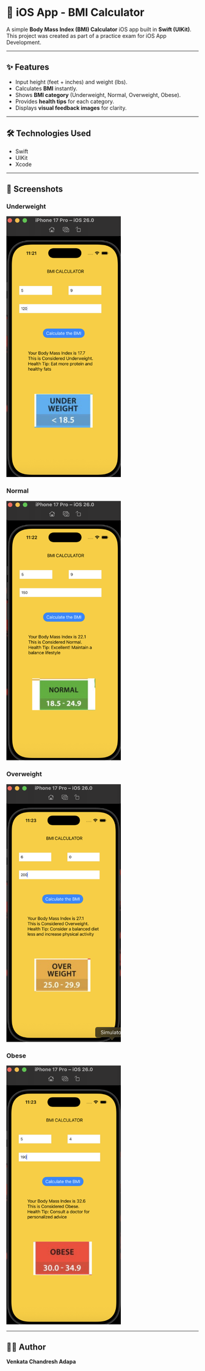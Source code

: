 # 📱 iOS App - BMI Calculator

A simple **Body Mass Index (BMI) Calculator** iOS app built in **Swift (UIKit)**.  
This project was created as part of a practice exam for iOS App Development.

---

## ✨ Features

- Input height (feet + inches) and weight (lbs).
- Calculates **BMI** instantly.
- Shows **BMI category** (Underweight, Normal, Overweight, Obese).
- Provides **health tips** for each category.
- Displays **visual feedback images** for clarity.

---

## 🛠️ Technologies Used

- Swift
- UIKit
- Xcode

---

## 📸 Screenshots

### Underweight

<img src="Result_Photos/underWeight.png" width="300">

### Normal

<img src="Result_Photos/Normal.png" width="300">

### Overweight

<img src="Result_Photos/overWeight.png" width="300">

### Obese

<img src="Result_Photos/Obese.png" width="300">

---

## 👨‍💻 Author

**Venkata Chandresh Adapa**

